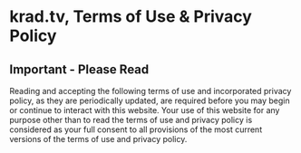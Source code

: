 krad.tv, Terms of Use & Privacy Policy
=================

## Important - Please Read
Reading and accepting the following terms of use and incorporated privacy policy, as they are periodically updated, are required before you may begin or continue to interact with this website. Your use of this website for any purpose other than to read the terms of use and privacy policy is considered as your full consent to all provisions of the most current versions of the terms of use and privacy policy.
